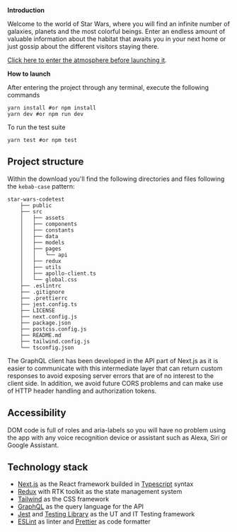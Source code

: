 **Introduction**

Welcome to the world of Star Wars, where you will find an infinite number of galaxies, planets and the most colorful beings. Enter an endless amount of valuable information about the habitat that awaits you in your next home or just gossip about the different visitors staying there.

[Click here to enter the atmosphere before launching it](https://www.youtube.com/watch?v=tGsKzZtRwxw).

**How to launch**

After entering the project through any terminal, execute the following commands

```
yarn install #or npm install
yarn dev #or npm run dev
```

To run the test suite

```
yarn test #or npm test
```

## Project structure

Within the download you'll find the following directories and files following the `kebab-case` pattern:

```
star-wars-codetest
    ├── public
    ├── src
    │   ├── assets
    │   ├── components
    │   ├── constants
    │   ├── data
    │   ├── models
    │   ├── pages
    │   │   └── api
    │   ├── redux
    │   ├── utils
    │   ├── apollo-client.ts
    │   └── global.css
    ├── .eslintrc
    ├── .gitignore
    ├── .prettierrc
    ├── jest.config.ts
    ├── LICENSE
    ├── next.config.js
    ├── package.json
    ├── postcss.config.js
    ├── README.md
    ├── tailwind.config.js
    └── tsconfig.json
```

The GraphQL client has been developed in the API part of Next.js as it is easier to communicate with this intermediate layer that can return custom responses to avoid exposing server errors that are of no interest to the client side. In addition, we avoid future CORS problems and can make use of HTTP header handling and authorization tokens.

## Accessibility

DOM code is full of roles and aria-labels so you will have no problem using the app with any voice recognition device or assistant such as Alexa, Siri or Google Assistant.

## Technology stack

- [Next.js](https://nextjs.org/) as the React framework builded in [Typescript](https://www.typescriptlang.org/) syntax
- [Redux](https://es.redux.js.org/) with RTK toolkit as the state management system
- [Tailwind](https://tailwindcss.com/) as the CSS framework
- [GraphQL](https://graphql.org/) as the query language for the API
- [Jest](https://jestjs.io/es-ES/) and [Testing Library](https://testing-library.com/) as the UT and IT Testing framework
- [ESLint](https://eslint.org/) as linter and [Prettier](https://prettier.io/) as code formatter
